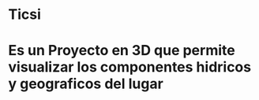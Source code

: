 # Ticsi
# Es un Proyecto en 3D que permite visualizar los componentes hidricos y geograficos del lugar
# 

